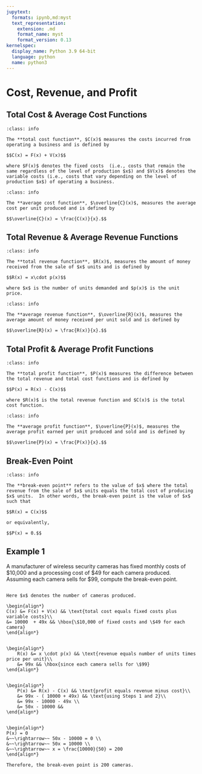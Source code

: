 ```yaml
---
jupytext:
  formats: ipynb,md:myst
  text_representation:
    extension: .md
    format_name: myst
    format_version: 0.13
kernelspec:
  display_name: Python 3.9 64-bit
  language: python
  name: python3
---
```

# Cost, Revenue, and Profit

## Total Cost & Average Cost Functions

```{admonition} Definition
:class: info

The **total cost function**, $C(x)$ measures the costs incurred from operating a business and is defined by

$$C(x) = F(x) + V(x)$$

where $F(x)$ denotes the fixed costs  (i.e., costs that remain the same regardless of the level of production $x$) and $V(x)$ denotes the variable costs (i.e., costs that vary depending on the level of production $x$) of operating a business.
```


```{admonition} Definition
:class: info

The **average cost function**, $\overline{C}(x)$, measures the average cost per unit produced and is defined by

$$\overline{C}(x) = \frac{C(x)}{x}.$$
```




## Total Revenue & Average Revenue Functions


```{admonition} Definition
:class: info

The **total revenue function**, $R(x)$, measures the amount of money received from the sale of $x$ units and is defined by

$$R(x) = x\cdot p(x)$$

where $x$ is the number of units demanded and $p(x)$ is the unit price.
```


```{admonition} Definition
:class: info

The **average revenue function**, $\overline{R}(x)$, measures the average amount of money received per unit sold and is defined by

$$\overline{R}(x) = \frac{R(x)}{x}.$$
```


## Total Profit & Average Profit Functions


```{admonition} Definition
:class: info

The **total profit function**, $P(x)$ measures the difference between the total revenue and total cost functions and is defined by

$$P(x) = R(x) - C(x)$$

where $R(x)$ is the total revenue function and $C(x)$ is the total cost function.
```

```{admonition} Definition
:class: info

The **average profit function**, $\overline{P}(x)$, measures the average profit earned per unit produced and sold and is defined by

$$\overline{P}(x) = \frac{P(x)}{x}.$$
```




## Break-Even Point

```{admonition} Definition
:class: info

The **break-even point** refers to the value of $x$ where the total revenue from the sale of $x$ units equals the total cost of producing $x$ units.  In other words, the break-even point is the value of $x$ such that 

$$R(x) = C(x)$$

or equivalently,

$$P(x) = 0.$$
```


## Example 1

A manufacturer of wireless security cameras has fixed monthly costs of \$10,000 and a processing cost of \$49 for each camera produced. Assuming each camera sells for \$99, compute the break-even point.



```{dropdown} **Step 1:** &nbsp; Compute the total cost function, &nbsp; $C(x)$.
 
Here $x$ denotes the number of cameras produced.

\begin{align*}
C(x) &= F(x) + V(x) && \text{total cost equals fixed costs plus variable costs}\\
&= 10000  + 49x && \hbox{\$10,000 of fixed costs and \$49 for each camera}
\end{align*}
```

```{dropdown} **Step 2:** &nbsp; Compute the total revenue function, &nbsp; $R(x)$.

\begin{align*}
    R(x) &= x \cdot p(x) && \text{revenue equals number of units times price per unit}\\
    &= 99x && \hbox{since each camera sells for \$99}
\end{align*}
```

```{dropdown} **Step 3:** &nbsp; Compute the total profit function, &nbsp; $P(x)$.

\begin{align*}
    P(x) &= R(x) - C(x) && \text{profit equals revenue minus cost}\\
    &= 99x - ( 10000 + 49x) && \text{using Steps 1 and 2}\\
    &= 99x - 10000 - 49x \\
    &= 50x - 10000 && 
\end{align*}
```

```{dropdown} **Step 4:** &nbsp; Compute the break-even point.

\begin{align*}
P(x) = 0 
&~~\rightarrow~~ 50x - 10000 = 0 \\
&~~\rightarrow~~ 50x = 10000 \\
&~~\rightarrow~~ x = \frac{10000}{50} = 200
\end{align*}

Therefore, the break-even point is 200 cameras.
```